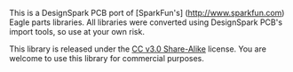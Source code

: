 This is a DesignSpark PCB port of [SparkFun's] (http://www.sparkfun.com) Eagle parts libraries. All libraries were converted using DesignSpark PCB's import tools, so use at your own risk.

This library is released under the [CC v3.0 Share-Alike](http://creativecommons.org/licenses/by-sa/3.0/) license. You are welcome to use this library for commercial purposes.


